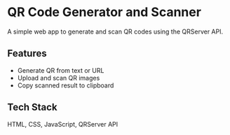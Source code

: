 # QR Code Generator and Scanner

A simple web app to generate and scan QR codes using the QRServer API.

## Features
- Generate QR from text or URL
- Upload and scan QR images
- Copy scanned result to clipboard

## Tech Stack
HTML, CSS, JavaScript, QRServer API
